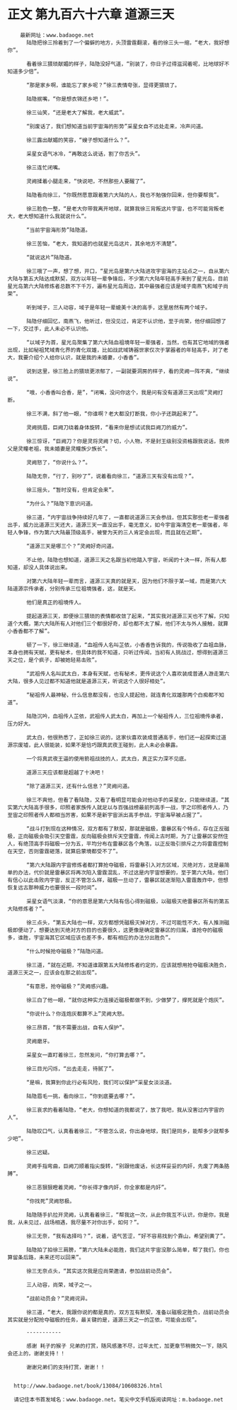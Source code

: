 # 正文 第九百六十六章 道源三天
        最新网址：www.badaoge.net
          陆隐把徐三拎着到了一个偏僻的地方，头顶雷霆翻滚，看的徐三头一缩，“老大，我好想你”。
      
          看着徐三猥琐献媚的样子，陆隐没好气道，“别装了，你日子过得滋润着呢，比地球好不知道多少倍”。
      
          “那是家乡啊，谁能忘了家乡呢？”徐三表情夸张，显得更猥琐了。
      
          陆隐抿嘴，“你是想衣锦还乡吧！”。
      
          徐三讪笑，“还是老大了解我，老大威武”。
      
          “别废话了，我们想知道当前宇宙海的形势”采星女自不远处走来，冷声问道。
      
          徐三露出献媚的笑容，“嫂子想知道什么？”。
      
          采星女语气冰冷，“再敢这么说话，割了你舌头”。
      
          徐三连忙闭嘴。
      
          灵阙揉着小腿走来，“快说吧，不然那些人要醒了”。
      
          陆隐看向徐三，“你既然愿意跟着第六大陆的人，我也不勉强你回来，但你要帮我”。
      
          徐三脸色一整，“是老大你带我离开地球，就算我徐三背叛这片宇宙，也不可能背叛老大，老大想知道什么我就说什么”。
      
          “当前宇宙海形势”陆隐道。
      
          徐三苦恼，“老大，我知道的也就星光岛这片，其余地方不清楚”。
      
          “就说这片”陆隐道。
      
          徐三哦了一声，想了想，开口，“星光岛是第六大陆进攻宇宙海的主站点之一，自从第六大陆与第五大陆达成默契，双方以年轻一辈争锋后，不少第六大陆年轻高手来到了星光岛，目前星光岛第六大陆修炼者总数不下千万，遍布星光岛周边，其中最强者应该是域子南燕飞和域子尚荣”。
      
          听到域子，三人动容，域子是年轻一辈媲美十决的高手，这里居然有两个域子。
      
          陆隐仔细回忆，南燕飞，他听过，但没见过，肯定不认识他，至于尚荣，他仔细回想了一下，交过手，此人未必不认识他。
      
          “以域子为首，星光岛聚集了第六大陆血祖境年轻一辈强者，当然，也有其它地域的强者出现，比如秘祖梵域青化界的青化双雄，比如战武域铸器世家仅次于掌器者的年轻高手，对了老大，我要介绍个人给你认识，就是我的未婚妻，小香香”。
      
          说到这里，徐三脸上的猥琐更浓郁了，一副就要洞房的样子，看的灵阙一阵不爽，“继续说”。
      
          “哦，小香香叫合香，是”，“闭嘴，没问你这个，我是问有没有道源三天出现”灵阙打断。
      
          徐三不满，斜了他一眼，“你谁啊？老大都没打断我，你小子还跳起来了”。
      
          灵阙挑眉，巨阙刀绕着身体旋转，“看来你是想试试我巨阙刀的威力”。
      
          徐三惊讶，“巨阙刀？你是灵将灵阙？切，小人物，不是封王级别没资格跟我说话，我师父是灵瞳老祖，我未婚妻是灵瞳族少族长”。
      
          灵阙怒了，“你说什么？”。
      
          陆隐无奈，“行了，别吵了”，说着看向徐三，“道源三天有没有出现？”。
      
          徐三摇头，“暂时没有，但肯定会来”。
      
          “为什么？”陆隐下意识问道。
      
          徐三道，“内宇宙战争持续好几年了，一直都说道源三天会参战，但其实那些老一辈强者出手，威力比道源三天还大，道源三天一直没出手，毫无意义，如今宇宙海清空老一辈强者，年轻人争锋，作为第六大陆最顶级高手，被誉为天的三人肯定会出现，而且就在近期”。
      
          “道源三天是哪三个？”灵阙好奇问道。
      
          不止他，陆隐也想知道，道源三天之名跟当初他踏入宇宙，听闻的十决一样，所有人都知道，却没人具体说出来。
      
          对第六大陆年轻一辈而言，道源三天真的就是天，因为他们不限于某一域，而是第六大陆道源宗传承者，分别传承三位祖境强者，这，就是天。
      
          他们是真正的祖境传人。
      
          提起道源三天，即便徐三猥琐的表情都收敛了起来，“其实我对道源三天也不了解，只知道个大概，第六大陆所有人对他们三个都很好奇，却也都不太了解，他们不太与外人接触，就算小香香都不了解”。
      
          顿了一下，徐三继续道，“血祖传人名叫芷依，小香香告诉我的，传说吸收了血祖血脉，本身也拥有天赋，更有秘术，但具体的我不知道，只听过传闻，当初有人挑战过，想得到道源三天之位，是个疯子，却被她轻易击败”。
      
          “武祖传人名叫武太白，本身有天赋，也有秘术，更传说这个人喜欢装成普通人游走第六大陆，很多人见过都不知道他就是道源三天，听说这个人很好相处”。
      
          “秘祖传人最神秘，什么信息都没有，也没人提起他，就连青化双雄那两个白痴都不知道”。
      
          陆隐沉吟，血祖传人芷依，武祖传人武太白，再加上一个秘祖传人，三位祖境传承者，压力好大。
      
          武太白，他很熟悉了，正如徐三说的，这家伙喜欢装成普通高手，他们还一起探索过道源宗废墟，此人很能装，如果不是恰巧跟真武夜王碰到，此人未必会暴露。
      
          一个将真武夜王逼的使用箭祖战技的人，武太白，真正实力深不见底。
      
          道源三天应该都是超越了十决吧！
      
          “除了道源三天，还有什么信息？”灵阙问道。
      
          徐三不爽他，但看了看陆隐，又看了看明显可能会对他动手的采星女，只能继续道，“其实第六大陆高手很多，印照者家族传人就足以与百强战榜最前列高手一战，宇之印照者传人，乃至宙之印照者传人都相当厉害，如果不是新宇宙派出高手参战，宇宙海早被占据了”。
      
          “战斗打到现在这种情况，双方都有了默契，那就是磁极，雷暴区有个特点，存在正反磁极，正向磁极会吸引天空雷霆，反向磁极会排斥天空雷霆，传闻上古时期，为了让雷暴区安然住人，有绝顶高手将磁极一分为五，平均分布在雷暴区各个角落，以正反吸引排斥之力将雷霆控制在天空，否则雷霆砸落，就算启蒙境都受不了”。
      
          “第六大陆跟内宇宙修炼者都打算抢夺磁极，将雷暴引入对方区域，灭绝对方，这是最简单的办法，代价就是雷暴区将再次陷入雷霆混乱，不过这是内宇宙想要的，至于第六大陆，他们有信心以此击败内宇宙，反正不管怎么样，磁极一旦动了，雷暴区就逐渐陷入雷霆轰炸中，但想恢复远古那种威力也要很长一段时间”。
      
          采星女语气淡漠，“你的意思是第六大陆有信心得到磁极，以磁极灭绝雷暴区所有的第五大陆修炼者？”。
      
          徐三点头，“第五大陆也一样，双方都想凭磁极灭掉对方，不过可能性不大，有人推测磁极即便动了，想要达到灭绝对方的目的也要很久，这更像是确定雷暴区的归属，谁抢夺的磁极多，谁胜，宇宙海其它区域应该也差不多，都有相应的办法分出胜负”。
      
          “什么时候抢夺磁极？”陆隐问道。
      
          徐三道，“就在近期，不知道谁跟第五大陆修炼者约定的，应该就想用抢夺磁极决胜负，道源三天之一，应该会在那之前出现”。
      
          “有意思，抢夺磁极？”灵阙感兴趣。
      
          徐三白了他一眼，“就你这种实力连接近磁极都做不到，少做梦了，撑死就是个炮灰”。
      
          “你说什么？你连炮灰都算不上”灵阙大怒。
      
          徐三昂首，“我不需要出战，自有人保护”。
      
          灵阙磨牙。
      
          采星女一直盯着徐三，忽然发问，“你打算去哪？”。
      
          徐三目光闪烁，“出去走走，待腻了”。
      
          “是嘛，我算到你此行必有风险，我们可以保护”采星女淡淡道。
      
          陆隐眉毛一挑，看向徐三，“你到底要去哪？”。
      
          徐三哀求的看着陆隐，“老大，你想知道的我都说了，放了我吧，我从没害过内宇宙的人”。
      
          陆隐叹口气，认真看着徐三，“不管怎么说，你出身地球，我们是同乡，能帮多少就帮多少吧”。
      
          徐三迟疑。
      
          灵阙手指弯曲，巨阙刀顺着指尖旋转，“别跟他废话，长这样妥妥的内奸，先废了两条胳膊”。
      
          徐三恶狠狠瞪着灵阙，“你长得才像内奸，你全家都是内奸”。
      
          “你找死”灵阙怒极。
      
          陆隐随手扒拉开灵阙，认真看着徐三，“帮我这一次，从此你我互不认识，你是你，我是我，从未见过，战场相遇，我尽量不对你出手，如何？”。
      
          徐三无奈，“我有选择吗？”，说着，语气苦涩，“好不容易找到个靠山，希望别黄了”。
      
          陆隐拍了拍徐三肩膀，“第六大陆未必能胜，我们这片宇宙没那么简单，帮了我们，你也算留条后路，未来还可以回来”。
      
          徐三无奈点头，“其实这次我是应尚荣邀请，参加战前动员会”。
      
          三人动容，尚荣，域子之一。
      
          “战前动员会？”灵阙诧异。
      
          徐三道，“老大，我跟你说的都是真的，双方互有默契，准备以磁极定胜负，战前动员会其实就是分配抢夺磁极的任务，最关键的是，道源三天之一的芷依，可能会出现”。
      
          -----------
      
          感谢 耗子的猴子 兄弟的打赏，随风感激不尽，过年太忙，加更章节稍微欠一下，随风会还上的，谢谢支持！！
      
          谢谢兄弟们的支持打赏，谢谢！！
      
      
      http://www.badaoge.net/book/13084/10608326.html
      
      请记住本书首发域名：www.badaoge.net。笔尖中文手机版阅读网址：m.badaoge.net